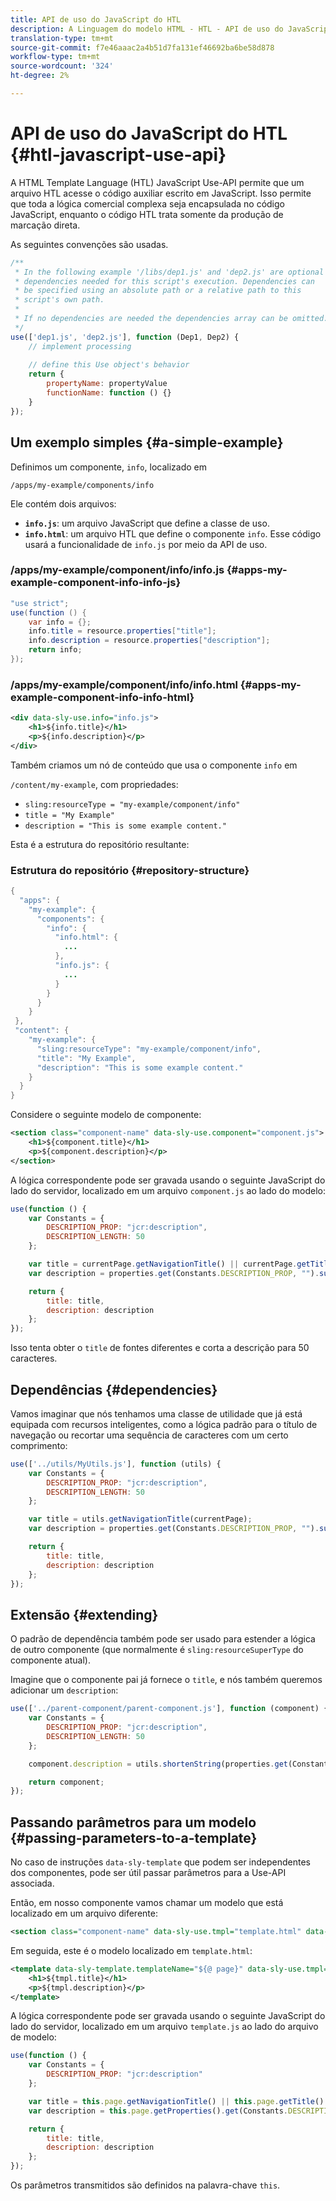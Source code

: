 ```yaml
---
title: API de uso do JavaScript do HTL
description: A Linguagem do modelo HTML - HTL - API de uso do JavaScript permite que um arquivo HTL acesse o código auxiliar escrito em JavaScript.
translation-type: tm+mt
source-git-commit: f7e46aaac2a4b51d7fa131ef46692ba6be58d878
workflow-type: tm+mt
source-wordcount: '324'
ht-degree: 2%

---
```



# API de uso do JavaScript do HTL {#htl-javascript-use-api}

A HTML Template Language (HTL) JavaScript Use-API permite que um arquivo HTL acesse o código auxiliar escrito em JavaScript. Isso permite que toda a lógica comercial complexa seja encapsulada no código JavaScript, enquanto o código HTL trata somente da produção de marcação direta.

As seguintes convenções são usadas.

```javascript
/**
 * In the following example '/libs/dep1.js' and 'dep2.js' are optional
 * dependencies needed for this script's execution. Dependencies can
 * be specified using an absolute path or a relative path to this
 * script's own path.
 *
 * If no dependencies are needed the dependencies array can be omitted.
 */
use(['dep1.js', 'dep2.js'], function (Dep1, Dep2) {
    // implement processing
  
    // define this Use object's behavior
    return {
        propertyName: propertyValue
        functionName: function () {}
    }
});
```

## Um exemplo simples {#a-simple-example}

Definimos um componente, `info`, localizado em

`/apps/my-example/components/info`

Ele contém dois arquivos:

* **`info.js`**: um arquivo JavaScript que define a classe de uso.
* **`info.html`**: um arquivo HTL que define o componente  `info`. Esse código usará a funcionalidade de `info.js` por meio da API de uso.

### /apps/my-example/component/info/info.js {#apps-my-example-component-info-info-js}

```java
"use strict";
use(function () {
    var info = {};
    info.title = resource.properties["title"];
    info.description = resource.properties["description"];
    return info;
});
```

### /apps/my-example/component/info/info.html {#apps-my-example-component-info-info-html}

```xml
<div data-sly-use.info="info.js">
    <h1>${info.title}</h1>
    <p>${info.description}</p>
</div>
```

Também criamos um nó de conteúdo que usa o componente `info` em

`/content/my-example`, com propriedades:

* `sling:resourceType = "my-example/component/info"`
* `title = "My Example"`
* `description = "This is some example content."`

Esta é a estrutura do repositório resultante:

### Estrutura do repositório {#repository-structure}

```java
{
  "apps": {
    "my-example": {
      "components": {
        "info": {
          "info.html": {
            ...
          },
          "info.js": {
            ...
          }
        }
      }
    }
 },
 "content": {
    "my-example": {
      "sling:resourceType": "my-example/component/info",
      "title": "My Example",
      "description": "This is some example content."
    }
  }
}
```

Considere o seguinte modelo de componente:

```xml
<section class="component-name" data-sly-use.component="component.js">
    <h1>${component.title}</h1>
    <p>${component.description}</p>
</section>
```

A lógica correspondente pode ser gravada usando o seguinte JavaScript do lado do servidor, localizado em um arquivo `component.js` ao lado do modelo:

```javascript
use(function () {
    var Constants = {
        DESCRIPTION_PROP: "jcr:description",
        DESCRIPTION_LENGTH: 50
    };

    var title = currentPage.getNavigationTitle() || currentPage.getTitle() || currentPage.getName();
    var description = properties.get(Constants.DESCRIPTION_PROP, "").substr(0, Constants.DESCRIPTION_LENGTH);

    return {
        title: title,
        description: description
    };
});
```

Isso tenta obter o `title` de fontes diferentes e corta a descrição para 50 caracteres.

## Dependências {#dependencies}

Vamos imaginar que nós tenhamos uma classe de utilidade que já está equipada com recursos inteligentes, como a lógica padrão para o título de navegação ou recortar uma sequência de caracteres com um certo comprimento:

```javascript
use(['../utils/MyUtils.js'], function (utils) {
    var Constants = {
        DESCRIPTION_PROP: "jcr:description",
        DESCRIPTION_LENGTH: 50
    };

    var title = utils.getNavigationTitle(currentPage);
    var description = properties.get(Constants.DESCRIPTION_PROP, "").substr(0, Constants.DESCRIPTION_LENGTH);

    return {
        title: title,
        description: description
    };
});
```

## Extensão {#extending}

O padrão de dependência também pode ser usado para estender a lógica de outro componente (que normalmente é `sling:resourceSuperType` do componente atual).

Imagine que o componente pai já fornece o `title`, e nós também queremos adicionar um `description`:

```javascript
use(['../parent-component/parent-component.js'], function (component) {
    var Constants = {
        DESCRIPTION_PROP: "jcr:description",
        DESCRIPTION_LENGTH: 50
    };

    component.description = utils.shortenString(properties.get(Constants.DESCRIPTION_PROP, ""), Constants.DESCRIPTION_LENGTH);

    return component;
});
```

## Passando parâmetros para um modelo {#passing-parameters-to-a-template}

No caso de instruções `data-sly-template` que podem ser independentes dos componentes, pode ser útil passar parâmetros para a Use-API associada.

Então, em nosso componente vamos chamar um modelo que está localizado em um arquivo diferente:

```xml
<section class="component-name" data-sly-use.tmpl="template.html" data-sly-call="${tmpl.templateName @ page=currentPage}"></section>
```

Em seguida, este é o modelo localizado em `template.html`:

```xml
<template data-sly-template.templateName="${@ page}" data-sly-use.tmpl="${'template.js' @ page=page, descriptionLength=50}">
    <h1>${tmpl.title}</h1>
    <p>${tmpl.description}</p>
</template>
```

A lógica correspondente pode ser gravada usando o seguinte JavaScript do lado do servidor, localizado em um arquivo `template.js` ao lado do arquivo de modelo:

```javascript
use(function () {
    var Constants = {
        DESCRIPTION_PROP: "jcr:description"
    };

    var title = this.page.getNavigationTitle() || this.page.getTitle() || this.page.getName();
    var description = this.page.getProperties().get(Constants.DESCRIPTION_PROP, "").substr(0, this.descriptionLength);

    return {
        title: title,
        description: description
    };
});
```

Os parâmetros transmitidos são definidos na palavra-chave `this`.
